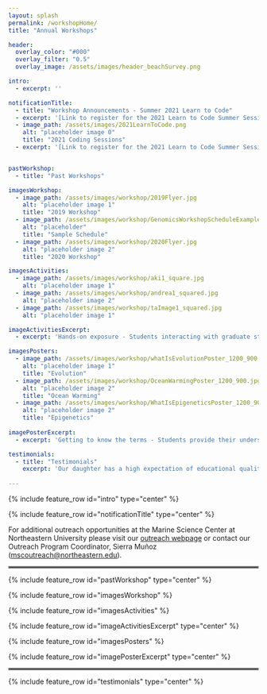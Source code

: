 ```yaml
---
layout: splash
permalink: /workshopHome/
title: "Annual Workshops"

header:
  overlay_color: "#000"
  overlay_filter: "0.5"
  overlay_image: /assets/images/header_beachSurvey.png

intro: 
  - excerpt: ''

notificationTitle:
  - title: "Workshop Announcements - Summer 2021 Learn to Code"
  - excerpt: '[Link to register for the 2021 Learn to Code Summer Sessions](https://docs.google.com/forms/d/e/1FAIpQLSfyQB3zclannvqJ2dxWz8q1saBaIT1E6D1SjbRR7aP0aUMU3Q/viewform)'
  - image_path: /assets/images/2021LearnToCode.png
    alt: "placeholder image 0"
    title: "2021 Coding Sessions"
  - excerpt: '[Link to register for the 2021 Learn to Code Summer Sessions](https://docs.google.com/forms/d/e/1FAIpQLSfyQB3zclannvqJ2dxWz8q1saBaIT1E6D1SjbRR7aP0aUMU3Q/viewform)'


pastWorkshop:
  - title: "Past Workshops"

imagesWorkshop:
  - image_path: /assets/images/workshop/2019Flyer.jpg
    alt: "placeholder image 1"
    title: "2019 Workshop"
  - image_path: /assets/images/workshop/GenomicsWorkshopScheduleExamplepg1.jpg
    alt: "placeholder"
    title: "Sample Schedule"
  - image_path: /assets/images/workshop/2020Flyer.jpg
    alt: "placeholder image 2"
    title: "2020 Workshop"

imagesActivities:
  - image_path: /assets/images/workshop/aki1_square.jpg
    alt: "placeholder image 1"
  - image_path: /assets/images/workshop/andrea1_squared.jpg
    alt: "placeholder image 2"
  - image_path: /assets/images/workshop/taImage1_squared.jpg
    alt: "placeholder image 1"

imageActivitiesExcerpt: 
  - excerpt: 'Hands-on exposure - Students interacting with graduate students and post-docs during the targeted activities portion of the workshop. For examples of some of these activities please visit our [Activities](/activities/) page!'

imagesPosters:
  - image_path: /assets/images/workshop/whatIsEvolutionPoster_1200_900.jpg
    alt: "placeholder image 1"
    title: "Evolution"
  - image_path: /assets/images/workshop/OceanWarmingPoster_1200_900.jpg
    alt: "placeholder image 2"
    title: "Ocean Warming"
  - image_path: /assets/images/workshop/WhatIsEpigeneticsPoster_1200_900.jpg
    alt: "placeholder image 2"
    title: "Epigenetics"
    
imagePosterExcerpt: 
  - excerpt: 'Getting to know the terms - Students provide their understanding about evolutionary and marine terms before the start of the workshop.'

testimonials: 
  - title: "Testimonials"
    excerpt: 'Our daughter has a high expectation of educational quality and is not always easily satisfied, but she enjoyed this program and thought it was worth spending two February vacation days. She told us all about the activities each day. She gave high marks to the instructors, too, for their knowledge and concern. One thing she mentioned that I am glad you did was talk about the challenges women scientists face in the workplace. Thanks for offering the program. <br> <br> Our daughter had a great experience! The real-life experience with professors, researchers, and graduate students in their work-place environment was very beneficial to educating our daughter in areas of science that she may not otherwise get to experience in such depth on her own. The addition of insight into the college application process, and opportunities for future work in scientific research and engineering was a great additional element to the program. <br> <br> The workshop was an excellent introduction to higher level science in the area of my childs interest. She is very interested in Marine biology, and this is the perfect way for her to learn about a career in the field.'
 
---
```



{% include feature_row id="intro" type="center" %}

{% include feature_row id="notificationTitle" type="center" %}

For additional outreach opportunities at the Marine Science Center at Northeastern University please visit our [outreach webpage](https://cos.northeastern.edu/marinescience/outreach/) or contact our Outreach Program Coordinator, Sierra Muñoz ([mscoutreach@northeastern.edu](mscoutreach@northeastern.edu)).

<hr style="border:2px solid gray">

{% include feature_row id="pastWorkshop" type="center" %}

{% include feature_row id="imagesWorkshop" %}

{% include feature_row id="imagesActivities" %}

{% include feature_row id="imageActivitiesExcerpt" type="center" %}

{% include feature_row id="imagesPosters" %}

{% include feature_row id="imagePosterExcerpt" type="center" %}

<hr style="border:2px solid gray">

{% include feature_row id="testimonials" type="center" %}


